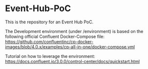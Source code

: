 # Event-Hub-PoC
This is the repository for an Event Hub PoC.

The Development environment (under /environment) is based on the following official Confluent Docker-Compose file: https://github.com/confluentinc/cp-docker-images/blob/4.0.x/examples/cp-all-in-one/docker-compose.yml

Tutorial on how to leverage the environment:
https://docs.confluent.io/3.0.0/control-center/docs/quickstart.html
